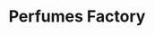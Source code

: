 ---
title: "Perfumes Factory"
url: /caracas/perfumes-factory-av-principal-del-cementerio/
shop: Parfümerie
---